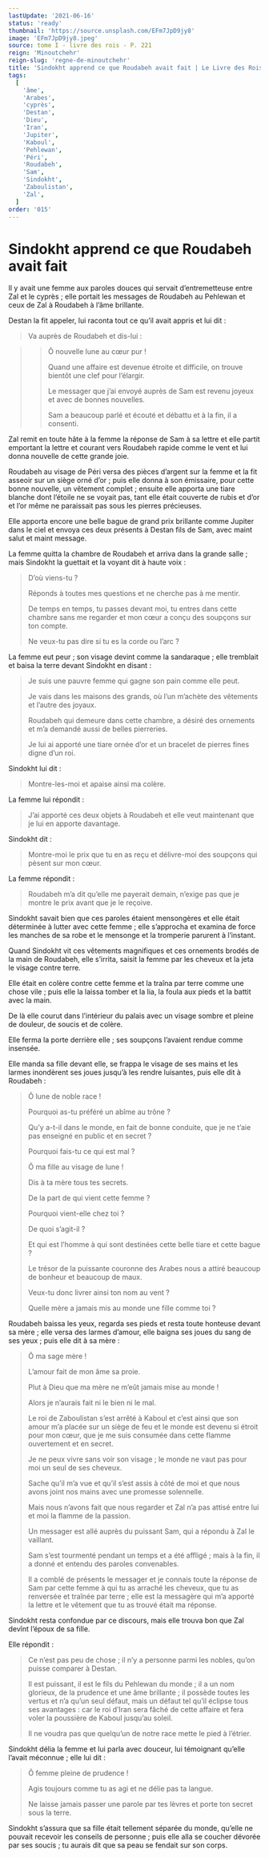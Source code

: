 ```yaml
---
lastUpdate: '2021-06-16'
status: 'ready'
thumbnail: 'https://source.unsplash.com/EFm7JpD9jy8'
image: 'EFm7JpD9jy8.jpeg'
source: tome I - livre des rois - P. 221
reign: 'Minoutchehr'
reign-slug: 'regne-de-minoutchehr'
title: 'Sindokht apprend ce que Roudabeh avait fait | Le Livre des Rois | Shâhnâmeh'
tags:
  [
    'âme',
    'Arabes',
    'cyprès',
    'Destan',
    'Dieu',
    'Iran',
    'Jupiter',
    'Kaboul',
    'Pehlewan',
    'Péri',
    'Roudabeh',
    'Sam',
    'Sindokht',
    'Zaboulistan',
    'Zal',
  ]
order: '015'
---
```


# Sindokht apprend ce que Roudabeh avait fait

Il y avait une femme aux paroles douces qui servait d’entremetteuse entre Zal et le cyprès ; elle portait les messages de Roudabeh au Pehlewan et ceux de Zal à Roudabeh à l’âme brillante.

Destan la fit appeler, lui raconta tout ce qu’il avait appris et lui dit :

> Va auprès de Roudabeh et dis-lui :

> > Ô nouvelle lune au cœur pur !
> >
> > Quand une affaire est devenue étroite et difficile, on trouve bientôt une clef pour l’élargir.
> >
> > Le messager que j’ai envoyé auprès de Sam est revenu joyeux et avec de bonnes nouvelles.
> >
> > Sam a beaucoup parlé et écouté et débattu et à la fin, il a consenti.

Zal remit en toute hâte à la femme la réponse de Sam à sa lettre et elle partit emportant la lettre et courant vers Roudabeh rapide comme le vent et lui donna nouvelle de cette grande joie.

Roudabeh au visage de Péri versa des pièces d’argent sur la femme et la fit asseoir sur un siège orné d’or ; puis elle donna à son émissaire, pour cette bonne nouvelle, un vêtement complet ; ensuite elle apporta une tiare blanche dont l’étoile ne se voyait pas, tant elle était couverte de rubis et d’or et l’or même ne paraissait pas sous les pierres précieuses.

Elle apporta encore une belle bague de grand prix brillante comme Jupiter dans le ciel et envoya ces deux présents à Destan fils de Sam, avec maint salut et maint message.

La femme quitta la chambre de Roudabeh et arriva dans la grande salle ; mais Sindokht la guettait et la voyant dit à haute voix :

> D’où viens-tu ?
>
> Réponds à toutes mes questions et ne cherche pas à me mentir.
>
> De temps en temps, tu passes devant moi, tu entres dans cette chambre sans me regarder et mon cœur a conçu des soupçons sur ton compte.
>
> Ne veux-tu pas dire si tu es la corde ou l’arc ?

La femme eut peur ; son visage devint comme la sandaraque ; elle tremblait et baisa la terre devant Sindokht en disant :

> Je suis une pauvre femme qui gagne son pain comme elle peut.
>
> Je vais dans les maisons des grands, où l’un m’achète des vêtements et l’autre des joyaux.
>
> Roudabeh qui demeure dans cette chambre, a désiré des ornements et m’a demandé aussi de belles pierreries.
>
> Je lui ai apporté une tiare ornée d’or et un bracelet de pierres fines digne d’un roi.

Sindokht lui dit :

> Montre-les-moi et apaise ainsi ma colère.

La femme lui répondit :

> J’ai apporté ces deux objets à Roudabeh et elle veut maintenant que je lui en apporte davantage.

Sindokht dit :

> Montre-moi le prix que tu en as reçu et délivre-moi des soupçons qui pèsent sur mon cœur.

La femme répondit :

> Roudabeh m’a dit qu’elle me payerait demain, n’exige pas que je montre le prix avant que je le reçoive.

Sindokht savait bien que ces paroles étaient mensongères et elle était déterminée à lutter avec cette femme ; elle s’approcha et examina de force les manches de sa robe et le mensonge et la tromperie parurent à l’instant.

Quand Sindokht vit ces vêtements magnifiques et ces ornements brodés de la main de Roudabeh, elle s’irrita, saisit la femme par les cheveux et la jeta le visage contre terre.

Elle était en colère contre cette femme et la traîna par terre comme une chose vile ; puis elle la laissa tomber et la lia, la foula aux pieds et la battit avec la main.

De là elle courut dans l’intérieur du palais avec un visage sombre et pleine de douleur, de soucis et de colère.

Elle ferma la porte derrière elle ; ses soupçons l’avaient rendue comme insensée.

Elle manda sa fille devant elle, se frappa le visage de ses mains et les larmes inondèrent ses joues jusqu’à les rendre luisantes, puis elle dit à Roudabeh :

> Ô lune de noble race !
>
> Pourquoi as-tu préféré un abîme au trône ?
>
> Qu’y a-t-il dans le monde, en fait de bonne conduite, que je ne t’aie pas enseigné en public et en secret ?
>
> Pourquoi fais-tu ce qui est mal ?
>
> Ô ma fille au visage de lune !
>
> Dis à ta mère tous tes secrets.
>
> De la part de qui vient cette femme ?
>
> Pourquoi vient-elle chez toi ?
>
> De quoi s’agit-il ?
>
> Et qui est l’homme à qui sont destinées cette belle tiare et cette bague ?
>
> Le trésor de la puissante couronne des Arabes nous a attiré beaucoup de bonheur et beaucoup de maux.
>
> Veux-tu donc livrer ainsi ton nom au vent ?
>
> Quelle mère a jamais mis au monde une fille comme toi ?

Roudabeh baissa les yeux, regarda ses pieds et resta toute honteuse devant sa mère ; elle versa des larmes d’amour, elle baigna ses joues du sang de ses yeux ; puis elle dit à sa mère :

> Ô ma sage mère !
>
> L’amour fait de mon âme sa proie.
>
> Plut à Dieu que ma mère ne m’eût jamais mise au monde !
>
> Alors je n’aurais fait ni le bien ni le mal.
>
> Le roi de Zaboulistan s’est arrêté à Kaboul et c’est ainsi que son amour m’a placée sur un siège de feu et le monde est devenu si étroit pour mon cœur, que je me suis consumée dans cette flamme ouvertement et en secret.
>
> Je ne peux vivre sans voir son visage ; le monde ne vaut pas pour moi un seul de ses cheveux.
>
> Sache qu’il m’a vue et qu’il s’est assis à côté de moi et que nous avons joint nos mains avec une promesse solennelle.
>
> Mais nous n’avons fait que nous regarder et Zal n’a pas attisé entre lui et moi la flamme de la passion.
>
> Un messager est allé auprès du puissant Sam, qui a répondu à Zal le vaillant.
>
> Sam s’est tourmenté pendant un temps et a été affligé ; mais à la fin, il a donné et entendu des paroles convenables.
>
> Il a comblé de présents le messager et je connais toute la réponse de Sam par cette femme à qui tu as arraché les cheveux, que tu as renversée et traînée par terre ; elle est la messagère qui m’a apporté la lettre et le vêtement que tu as trouvé était ma réponse.

Sindokht resta confondue par ce discours, mais elle trouva bon que Zal devînt l’époux de sa fille.

Elle répondit :

> Ce n’est pas peu de chose ; il n’y a personne parmi les nobles, qu’on puisse comparer à Destan.
>
> Il est puissant, il est le fils du Pehlewan du monde ; il a un nom glorieux, de la prudence et une âme brillante ; il possède toutes les vertus et n’a qu’un seul défaut, mais un défaut tel qu’il éclipse tous ses avantages : car le roi d’Iran sera fâché de cette affaire et fera voler la poussière de Kaboul jusqu’au soleil.
>
> Il ne voudra pas que quelqu’un de notre race mette le pied à l’étrier.

Sindokht délia la femme et lui parla avec douceur, lui témoignant qu’elle l’avait méconnue ; elle lui dit :

> Ô femme pleine de prudence !
>
> Agis toujours comme tu as agi et ne délie pas ta langue.
>
> Ne laisse jamais passer une parole par tes lèvres et porte ton secret sous la terre.

Sindokht s’assura que sa fille était tellement séparée du monde, qu’elle ne pouvait recevoir les conseils de personne ; puis elle alla se coucher dévorée par ses soucis ; tu aurais dit que sa peau se fendait sur son corps.
